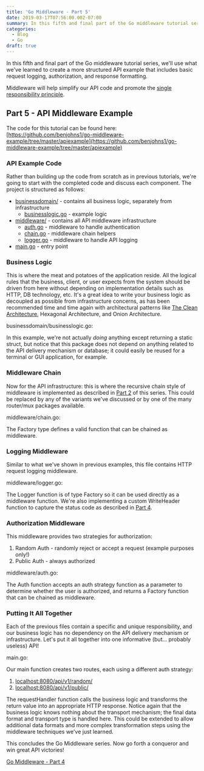 ```yaml
---
title: 'Go Middleware - Part 5'
date: 2019-03-17T07:56:00.002-07:00
summary: In this fifth and final part of the Go middleware tutorial series, we'll use what we've learned to create a more structured API example...
categories:
  - Blog
  - Go
draft: true
---
```


In this fifth and final part of the Go middleware tutorial series, we'll use what we've learned to create a more structured API example that includes basic request logging, authorization, and response formatting.  
  
Middleware will help simplify our API code and promote the [single responsibility principle](https://en.wikipedia.org/wiki/Single_responsibility_principle).

Part 5 - API Middleware Example
-------------------------------

The code for this tutorial can be found here: [https://github.com/benjohns1/go-middleware-example/tree/master/apiexample](https://github.com/benjohns1/go-middleware-example/tree/master/apiexample)  

### API Example Code

Rather than building up the code from scratch as in previous tutorials, we're going to start with the completed code and discuss each component. The project is structured as follows:

*   [businessdomain/](https://github.com/benjohns1/go-middleware-example/tree/master/apiexample/businessdomain) - contains all business logic, separately from infrastructure
    *   [businesslogic.go](https://github.com/benjohns1/go-middleware-example/blob/master/apiexample/businessdomain/businesslogic.go) - example logic
*   [middleware/](https://github.com/benjohns1/go-middleware-example/tree/master/apiexample/middleware) - contains all API middleware infrastructure
    *   [auth.go](https://github.com/benjohns1/go-middleware-example/blob/master/apiexample/middleware/auth.go) - middleware to handle authentication
    *   [chain.go](https://github.com/benjohns1/go-middleware-example/blob/master/apiexample/middleware/chain.go) - middleware chain helpers
    *   [logger.go](https://github.com/benjohns1/go-middleware-example/blob/master/apiexample/middleware/logger.go) - middleware to handle API logging
*   [main.go](https://github.com/benjohns1/go-middleware-example/blob/master/apiexample/main.go) - entry point

### Business Logic

This is where the meat and potatoes of the application reside. All the logical rules that the business, client, or user expects from the system should be driven from here without depending on implementation details such as HTTP, DB technology, etc. It's a great idea to write your business logic as decoupled as possible from infrastructure concerns, as has been recommended time and time again with architectural patterns like [The Clean Architecture](https://blog.cleancoder.com/uncle-bob/2012/08/13/the-clean-architecture.html), Hexagonal Architecture, and Onion Architecture.

businessdomain/businesslogic.go:
<Gist src="https://gist.github.com/benjohns1/71e377bada15692099442b12b661a1a9.js"/>

In this example, we're not actually _doing_ anything except returning a static struct, but notice that this package does not depend on anything related to the API delivery mechanism or database; it could easily be reused for a terminal or GUI application, for example.

### Middleware Chain

Now for the API infrastructure: this is where the recursive chain style of middleware is implemented as described in [Part 2](/posts/20190209-go-middleware-part-2) of this series. This could be replaced by any of the variants we've discussed or by one of the many router/mux packages available.

middleware/chain.go:
<Gist src="https://gist.github.com/benjohns1/a7072db1ee68d2ad064db408eb062e40.js"/>

The Factory type defines a valid function that can be chained as middleware.

### Logging Middleware

Similar to what we've shown in previous examples, this file contains HTTP request logging middleware.

middleware/logger.go:
<Gist src="https://gist.github.com/benjohns1/16f2518c45c4e01cea780e8458b03fb9.js"/>

The Logger function is of type Factory so it can be used directly as a middleware function. We're also implementing a custom WriteHeader function to capture the status code as described in [Part 4](/posts/20190224-go-middleware-part-4).

### Authorization Middleware

This middleware provides two strategies for authorization:

1.  Random Auth - randomly reject or accept a request (example purposes only!)
2.  Public Auth - always authorized

middleware/auth.go:
<Gist src="https://gist.github.com/benjohns1/be823fcd5737890cd8e29a45c87136e6.js"/>

The Auth function accepts an auth strategy function as a parameter to determine whether the user is authorized, and returns a Factory function that can be chained as middleware.

### Putting It All Together

Each of the previous files contain a specific and unique responsibility, and our business logic has no dependency on the API delivery mechanism or infrastructure. Let's put it all together into one informative (but... probably useless) API!

main.go:
<Gist src="https://gist.github.com/benjohns1/035fa81fd9768c05e5ec925f837ee5ed.js"/>

Our main function creates two routes, each using a different auth strategy:

1.  [localhost:8080/api/v1/random/](localhost:8080/api/v1/random/)
2.  [localhost:8080/api/v1/public/](localhost:8080/api/v1/public/)

The requestHandler function calls the business logic and transforms the return value into an appropriate HTTP response. Notice again that the business logic knows nothing about the transport mechanism; the final data format and transport type is handled here. This could be extended to allow additional data formats and more complex transformation steps using the middleware techniques we've just learned.  
  
This concludes the Go Middleware series. Now go forth a conqueror and win great API victories!  
  

[Go Middleware - Part 4](/posts/20190224-go-middleware-part-4)
